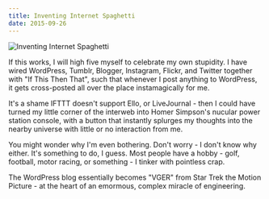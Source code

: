 ```yaml
---
title: Inventing Internet Spaghetti
date: 2015-09-26
---
```


![Inventing Internet Spaghetti](https://source.unsplash.com/LuQ2ex5HY3c/1600x900)

If this works, I will high five myself to celebrate my own stupidity. I have wired WordPress, Tumblr, Blogger, Instagram, Flickr, and Twitter together with "If This Then That", such that whenever I post anything to WordPress, it gets cross-posted all over the place instamagically for me.

It's a shame IFTTT doesn't support Ello, or LiveJournal - then I could have turned my little corner of the interweb into Homer Simpson's nucular power station console, with a button that instantly splurges my thoughts into the nearby universe with little or no interaction from me.

You might wonder why I'm even bothering. Don't worry - I don't know why either. It's something to do, I guess. Most people have a hobby - golf, football, motor racing, or something - I tinker with pointless crap.

The WordPress blog essentially becomes "VGER" from Star Trek the Motion Picture - at the heart of an emormous, complex miracle of engineering.